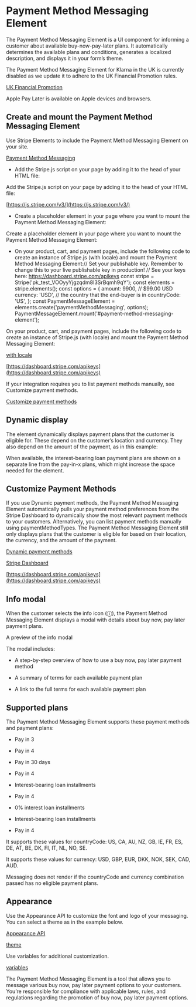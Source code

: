 # Payment Method Messaging Element

The Payment Method Messaging Element is a UI component for informing a customer about available buy-now-pay-later plans. It automatically determines the available plans and conditions, generates a localized description, and displays it in your form’s theme.

The Payment Method Messaging Element for Klarna in the UK is currently disabled as we update it to adhere to the UK Financial Promotion rules.

[UK Financial Promotion](https://docs.klarna.com/marketing/solutions/grab-and-go/gb/Klarna-Financial-Promotion-Rules/Klarna-Financial-Promotion-Rules/)

Apple Pay Later is available on Apple devices and browsers.

## Create and mount the Payment Method Messaging Element

Use Stripe Elements to include the Payment Method Messaging Element on your site.

[Payment Method Messaging](/js/elements_object/create_element?type=paymentMethodMessaging)

- Add the Stripe.js script on your page by adding it to the head of your HTML file:<script src="https://js.stripe.com/v3/"></script>

Add the Stripe.js script on your page by adding it to the head of your HTML file:

[https://js.stripe.com/v3/](https://js.stripe.com/v3/)

- Create a placeholder element in your page where you want to mount the Payment Method Messaging Element:<div id="payment-method-messaging-element"></div>

Create a placeholder element in your page where you want to mount the Payment Method Messaging Element:

- On your product, cart, and payment pages, include the following code to create an instance of Stripe.js (with locale) and mount the Payment Method Messaging Element:// Set your publishable key. Remember to change this to your live publishable key in production!
// See your keys here: https://dashboard.stripe.com/apikeys
const stripe = Stripe('pk_test_VOOyyYjgzqdm8I3SrBqmh9qY');
const elements = stripe.elements();
const options = {
  amount: 9900, // $99.00 USD
  currency: 'USD',
  // the country that the end-buyer is in
  countryCode: 'US',
};
const PaymentMessageElement =
  elements.create('paymentMethodMessaging', options);
PaymentMessageElement.mount('#payment-method-messaging-element');

On your product, cart, and payment pages, include the following code to create an instance of Stripe.js (with locale) and mount the Payment Method Messaging Element:

[with locale](/js/appendix/supported_locales)

[https://dashboard.stripe.com/apikeys](https://dashboard.stripe.com/apikeys)

If your integration requires you to list payment methods manually, see Customize payment methods.

[Customize payment methods](#customize-payment-methods)

## Dynamic display

The element dynamically displays payment plans that the customer is eligible for. These depend on the customer’s location and currency. They also depend on the amount of the payment, as in this example:

When available, the interest-bearing loan payment plans are shown on a separate line from the pay-in-x plans, which might increase the space needed for the element.

## Customize Payment Methods

If you use Dynamic payment methods, the Payment Method Messaging Element automatically pulls your payment method preferences from the Stripe Dashboard to dynamically show the most relevant payment methods to your customers. Alternatively, you can list payment methods manually using paymentMethodTypes. The Payment Method Messaging Element still only displays plans that the customer is eligible for based on their location, the currency, and the amount of the payment.

[Dynamic payment methods](/payments/payment-methods/dynamic-payment-methods)

[Stripe Dashboard](https://dashboard.stripe.com/settings/payment_methods)

[https://dashboard.stripe.com/apikeys](https://dashboard.stripe.com/apikeys)

## Info modal

When the customer selects the info icon (ⓘ), the Payment Method Messaging Element displays a modal with details about buy now, pay later payment plans.

A preview of the info modal

The modal includes:

- A step-by-step overview of how to use a buy now, pay later payment method

- A summary of terms for each available payment plan

- A link to the full terms for each available payment plan

## Supported plans

The Payment Method Messaging Element supports these payment methods and payment plans:

- Pay in 3

- Pay in 4

- Pay in 30 days

- Pay in 4

- Interest-bearing loan installments

- Pay in 4

- 0% interest loan installments

- Interest-bearing loan installments

- Pay in 4

It supports these values for countryCode: US, CA, AU, NZ, GB, IE, FR, ES, DE, AT, BE, DK, FI, IT, NL, NO, SE.

It supports these values for currency: USD, GBP, EUR, DKK, NOK, SEK, CAD, AUD.

Messaging does not render if the countryCode and currency combination passed has no eligible payment plans.

## Appearance

Use the Appearance API to customize the font and logo of your messaging. You can select a theme as in the example below.

[Appearance API](/elements/appearance-api)

[theme](/elements/appearance-api?platform=web#theme)

Use variables for additional customization.

[variables](/elements/appearance-api#variables)

The Payment Method Messaging Element is a tool that allows you to message various buy now, pay later payment options to your customers. You’re responsible for compliance with applicable laws, rules, and regulations regarding the promotion of buy now, pay later payment options.
